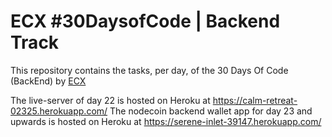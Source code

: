 # ECX #30DaysofCode | Backend Track

This repository contains the tasks, per day, of the 30 Days Of Code (BackEnd) by [ECX](https://www.ecx.website/)

The live-server of day 22 is hosted on Heroku at https://calm-retreat-02325.herokuapp.com/
The nodecoin backend wallet app for day 23 and upwards is hosted on Heroku at https://serene-inlet-39147.herokuapp.com/
